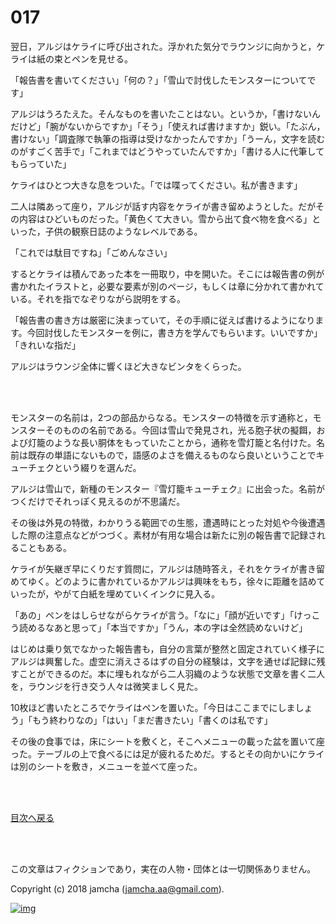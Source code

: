 # 017

翌日，アルジはケライに呼び出された。浮かれた気分でラウンジに向かうと，ケライは紙の束とペンを見せる。  

「報告書を書いてください」「何の？」「雪山で討伐したモンスターについてです」  

アルジはうろたえた。そんなものを書いたことはない。というか，「書けないんだけど」「腕がないからですか」「そう」「使えれば書けますか」鋭い。「たぶん，書けない」「調査隊で執筆の指導は受けなかったんですか」「うーん，文字を読むのがすごく苦手で」「これまではどうやっていたんですか」「書ける人に代筆してもらっていた」  

ケライはひとつ大きな息をついた。「では喋ってください。私が書きます」  

二人は隣あって座り，アルジが話す内容をケライが書き留めようとした。だがその内容はひどいものだった。「黄色くて大きい。雪から出て食べ物を食べる」といった，子供の観察日誌のようなレベルである。  

「これでは駄目ですね」「ごめんなさい」  

するとケライは積んであった本を一冊取り，中を開いた。そこには報告書の例が書かれたイラストと，必要な要素が別のページ，もしくは章に分かれて書かれている。それを指でなぞりながら説明をする。  

「報告書の書き方は厳密に決まっていて，その手順に従えば書けるようになります。今回討伐したモンスターを例に，書き方を学んでもらいます。いいですか」「きれいな指だ」  

アルジはラウンジ全体に響くほど大きなビンタをくらった。  

<br>  
<br>  

モンスターの名前は，2つの部品からなる。モンスターの特徴を示す通称と，モンスターそのものの名前である。今回は雪山で発見され，光る胞子状の擬餌，および灯籠のような長い胴体をもっていたことから，通称を雪灯籠と名付けた。名前は既存の単語にないもので，語感のよさを備えるものなら良いということでキューチェクという綴りを選んだ。  

アルジは雪山で，新種のモンスター『雪灯籠キューチェク』に出会った。名前がつくだけでそれっぽく見えるのが不思議だ。  

その後は外見の特徴，わかりうる範囲での生態，遭遇時にとった対処や今後遭遇した際の注意点などがつづく。素材が有用な場合は新たに別の報告書で記録されることもある。  

ケライが矢継ぎ早にくりだす質問に，アルジは随時答え，それをケライが書き留めてゆく。どのように書かれているかアルジは興味をもち，徐々に距離を詰めていったが，やがて白紙を埋めていくインクに見入る。  

「あの」ペンをはしらせながらケライが言う。「なに」「顔が近いです」「けっこう読めるなあと思って」「本当ですか」「うん，本の字は全然読めないけど」  

はじめは乗り気でなかった報告書も，自分の言葉が整然と固定されていく様子にアルジは興奮した。虚空に消えさるはずの自分の経験は，文字を通せば記録に残すことができるのだ。本に埋もれながら二人羽織のような状態で文章を書く二人を，ラウンジを行き交う人々は微笑ましく見た。  

10枚ほど書いたところでケライはペンを置いた。「今日はここまでにしましょう」「もう終わりなの」「はい」「まだ書きたい」「書くのは私です」  

その後の食事では，床にシートを敷くと，そこへメニューの載った盆を置いて座った。テーブルの上で食べるには足が疲れるためだ。するとその向かいにケライは別のシートを敷き，メニューを並べて座った。  

<br>  
<br>  

[目次へ戻る](https://github.com/jamcha-aa/OblivionReports/blob/master/README.md)  

<br>  
<br>  

この文章はフィクションであり，実在の人物・団体とは一切関係ありません。  

Copyright (c) 2018 jamcha (jamcha.aa@gmail.com).  

[![img](http://i.creativecommons.org/l/by-nc-sa/4.0/88x31.png)](http://creativecommons.org/licenses/by-nc-sa/4.0/deed)